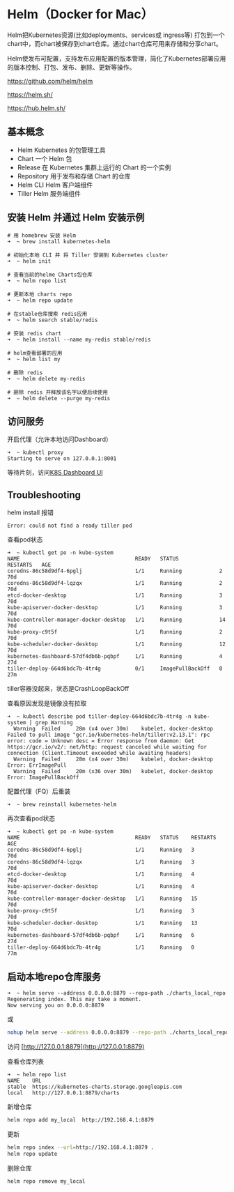 # Helm（Docker for Mac）

Helm把Kubernetes资源(比如deployments、services或 ingress等) 打包到一个chart中，而chart被保存到chart仓库。通过chart仓库可用来存储和分享chart。

Helm使发布可配置，支持发布应用配置的版本管理，简化了Kubernetes部署应用的版本控制、打包、发布、删除、更新等操作。

https://github.com/helm/helm

https://helm.sh/

https://hub.helm.sh/



## 基本概念

- Helm          Kubernetes 的包管理工具
- Chart         一个 Helm 包
- Release       在 Kubernetes 集群上运行的 Chart 的一个实例
- Repository    用于发布和存储 Chart 的仓库
- Helm CLI      Helm 客户端组件
- Tiller        Helm 服务端组件


## 安装 Helm 并通过 Helm 安装示例
```
# 用 homebrew 安装 Helm
➜  ~ brew install kubernetes-helm

# 初始化本地 CLI 并 将 Tiller 安装到 Kubernetes cluster
➜  ~ helm init

# 查看当前的helme Charts包仓库
➜  ~ helm repo list 

# 更新本地 charts repo
➜  ~ helm repo update

# 在stable仓库搜索 redis应用
➜  ~ helm search stable/redis

# 安装 redis chart
➜  ~ helm install --name my-redis stable/redis

# helm查看部署的应用
➜  ~ helm list my

# 删除 redis
➜  ~ helm delete my-redis

# 删除 redis 并释放该名字以便后续使用
➜  ~ helm delete --purge my-redis
```

## 访问服务

开启代理（允许本地访问Dashboard）
```
➜  ~ kubectl proxy
Starting to serve on 127.0.0.1:8001
```

等待片刻，访问[K8S Dashboard UI](http://localhost:8001/api/v1/namespaces/kube-system/services/https:kubernetes-dashboard:/proxy/)


## Troubleshooting

helm install 报错
```
Error: could not find a ready tiller pod
```

查看pod状态
```
➜  ~ kubectl get po -n kube-system
NAME                                     READY   STATUS             RESTARTS   AGE
coredns-86c58d9df4-6pglj                 1/1     Running            2          70d
coredns-86c58d9df4-lqzqx                 1/1     Running            2          70d
etcd-docker-desktop                      1/1     Running            3          70d
kube-apiserver-docker-desktop            1/1     Running            3          70d
kube-controller-manager-docker-desktop   1/1     Running            14         70d
kube-proxy-c9t5f                         1/1     Running            2          70d
kube-scheduler-docker-desktop            1/1     Running            12         70d
kubernetes-dashboard-57df4db6b-pqbpf     1/1     Running            4          27d
tiller-deploy-664d6bdc7b-4tr4g           0/1     ImagePullBackOff   0          27m
```
tiller容器没起来，状态是CrashLoopBackOff

查看原因发现是镜像没有拉取
```
➜  ~ kubectl describe pod tiller-deploy-664d6bdc7b-4tr4g -n kube-system | grep Warning
  Warning  Failed     28m (x4 over 30m)    kubelet, docker-desktop  Failed to pull image "gcr.io/kubernetes-helm/tiller:v2.13.1": rpc error: code = Unknown desc = Error response from daemon: Get https://gcr.io/v2/: net/http: request canceled while waiting for connection (Client.Timeout exceeded while awaiting headers)
  Warning  Failed     28m (x4 over 30m)    kubelet, docker-desktop  Error: ErrImagePull
  Warning  Failed     20m (x36 over 30m)   kubelet, docker-desktop  Error: ImagePullBackOff
```

配置代理（FQ）后重装

```
➜  ~ brew reinstall kubernetes-helm
```

再次查看pod状态
```
➜  ~ kubectl get po -n kube-system
NAME                                     READY   STATUS    RESTARTS   AGE
coredns-86c58d9df4-6pglj                 1/1     Running   3          70d
coredns-86c58d9df4-lqzqx                 1/1     Running   3          70d
etcd-docker-desktop                      1/1     Running   4          70d
kube-apiserver-docker-desktop            1/1     Running   4          70d
kube-controller-manager-docker-desktop   1/1     Running   15         70d
kube-proxy-c9t5f                         1/1     Running   3          70d
kube-scheduler-docker-desktop            1/1     Running   13         70d
kubernetes-dashboard-57df4db6b-pqbpf     1/1     Running   6          27d
tiller-deploy-664d6bdc7b-4tr4g           1/1     Running   0          77m
```


## 启动本地repo仓库服务

```
➜  ~ helm serve --address 0.0.0.0:8879 --repo-path ./charts_local_repo
Regenerating index. This may take a moment.
Now serving you on 0.0.0.0:8879
```
或
```bash
nohup helm serve --address 0.0.0.0:8879 --repo-path ./charts_local_repo &
```
访问 [http://127.0.0.1:8879](http://127.0.0.1:8879)

查看仓库列表
```
➜  ~ helm repo list
NAME  	URL
stable	https://kubernetes-charts.storage.googleapis.com
local 	http://127.0.0.1:8879/charts
```

新增仓库
```bash
helm repo add my_local  http://192.168.4.1:8879
```

更新
```bash
helm repo index --url=http://192.168.4.1:8879 .
helm repo update
```

删除仓库
```bash
helm repo remove my_local
```
